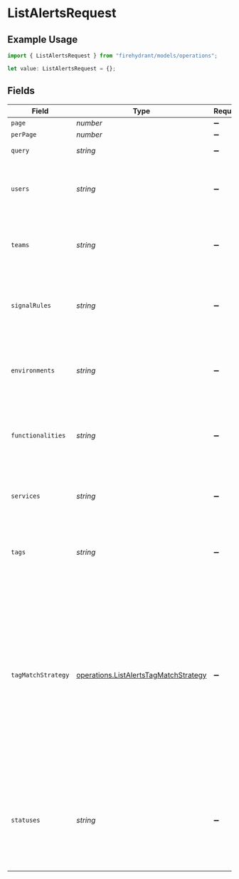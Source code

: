 # ListAlertsRequest

## Example Usage

```typescript
import { ListAlertsRequest } from "firehydrant/models/operations";

let value: ListAlertsRequest = {};
```

## Fields

| Field                                                                                                                                                                                                                                                                                              | Type                                                                                                                                                                                                                                                                                               | Required                                                                                                                                                                                                                                                                                           | Description                                                                                                                                                                                                                                                                                        |
| -------------------------------------------------------------------------------------------------------------------------------------------------------------------------------------------------------------------------------------------------------------------------------------------------- | -------------------------------------------------------------------------------------------------------------------------------------------------------------------------------------------------------------------------------------------------------------------------------------------------- | -------------------------------------------------------------------------------------------------------------------------------------------------------------------------------------------------------------------------------------------------------------------------------------------------- | -------------------------------------------------------------------------------------------------------------------------------------------------------------------------------------------------------------------------------------------------------------------------------------------------- |
| `page`                                                                                                                                                                                                                                                                                             | *number*                                                                                                                                                                                                                                                                                           | :heavy_minus_sign:                                                                                                                                                                                                                                                                                 | N/A                                                                                                                                                                                                                                                                                                |
| `perPage`                                                                                                                                                                                                                                                                                          | *number*                                                                                                                                                                                                                                                                                           | :heavy_minus_sign:                                                                                                                                                                                                                                                                                 | N/A                                                                                                                                                                                                                                                                                                |
| `query`                                                                                                                                                                                                                                                                                            | *string*                                                                                                                                                                                                                                                                                           | :heavy_minus_sign:                                                                                                                                                                                                                                                                                 | A text query for alerts                                                                                                                                                                                                                                                                            |
| `users`                                                                                                                                                                                                                                                                                            | *string*                                                                                                                                                                                                                                                                                           | :heavy_minus_sign:                                                                                                                                                                                                                                                                                 | A comma separated list of user IDs. This currently only works for Signals alerts.                                                                                                                                                                                                                  |
| `teams`                                                                                                                                                                                                                                                                                            | *string*                                                                                                                                                                                                                                                                                           | :heavy_minus_sign:                                                                                                                                                                                                                                                                                 | A comma separated list of team IDs. This currently only works for Signals alerts.                                                                                                                                                                                                                  |
| `signalRules`                                                                                                                                                                                                                                                                                      | *string*                                                                                                                                                                                                                                                                                           | :heavy_minus_sign:                                                                                                                                                                                                                                                                                 | A comma separated list of signals rule IDs. This currently only works for Signals alerts.                                                                                                                                                                                                          |
| `environments`                                                                                                                                                                                                                                                                                     | *string*                                                                                                                                                                                                                                                                                           | :heavy_minus_sign:                                                                                                                                                                                                                                                                                 | A comma separated list of environment IDs. This currently only works for Signals alerts.                                                                                                                                                                                                           |
| `functionalities`                                                                                                                                                                                                                                                                                  | *string*                                                                                                                                                                                                                                                                                           | :heavy_minus_sign:                                                                                                                                                                                                                                                                                 | A comma separated list of functionality IDs. This currently only works for Signals alerts.                                                                                                                                                                                                         |
| `services`                                                                                                                                                                                                                                                                                         | *string*                                                                                                                                                                                                                                                                                           | :heavy_minus_sign:                                                                                                                                                                                                                                                                                 | A comma separated list of service IDs. This currently only works for Signals alerts.                                                                                                                                                                                                               |
| `tags`                                                                                                                                                                                                                                                                                             | *string*                                                                                                                                                                                                                                                                                           | :heavy_minus_sign:                                                                                                                                                                                                                                                                                 | A comma separated list of tags. This currently only works for Signals alerts.                                                                                                                                                                                                                      |
| `tagMatchStrategy`                                                                                                                                                                                                                                                                                 | [operations.ListAlertsTagMatchStrategy](../../models/operations/listalertstagmatchstrategy.md)                                                                                                                                                                                                     | :heavy_minus_sign:                                                                                                                                                                                                                                                                                 | The strategy to match tags. `any` will return alerts that have at least one of the supplied tags, `match_all` will return only alerts that have all of the supplied tags, and `exclude` will only return alerts that have none of the supplied tags. This currently only works for Signals alerts. |
| `statuses`                                                                                                                                                                                                                                                                                         | *string*                                                                                                                                                                                                                                                                                           | :heavy_minus_sign:                                                                                                                                                                                                                                                                                 | A comma separated list of statuses to filter by. Valid statuses are: opened, acknowledged, resolved, ignored, expired, or linked                                                                                                                                                                   |